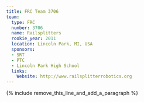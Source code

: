 ```yaml
---
title: FRC Team 3706
team:
  type: FRC
  number: 3706
  name: Railsplitters
  rookie_year: 2011
  location: Lincoln Park, MI, USA
  sponsors:
  - SRT
  - PTC
  - Lincoln Park High School
  links:
    Website: http://www.railsplitterrobotics.org
---
```


{% include remove_this_line_and_add_a_paragraph %}